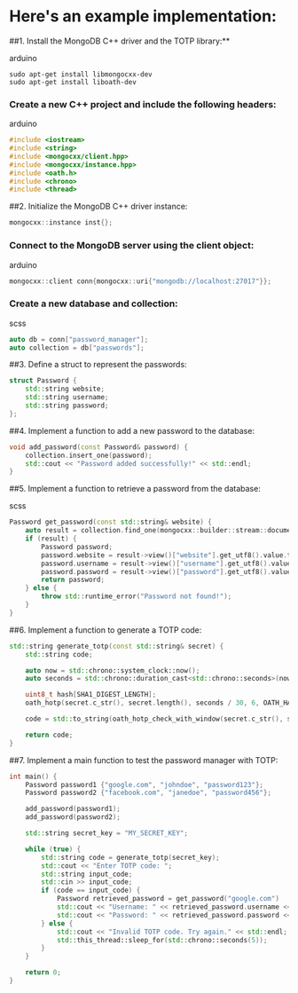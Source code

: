 # Here's an example implementation:

##1. Install the MongoDB C++ driver and the TOTP library:**

arduino
```
sudo apt-get install libmongocxx-dev
sudo apt-get install liboath-dev
```

### Create a new C++ project and include the following headers:
arduino
```c++
#include <iostream>
#include <string>
#include <mongocxx/client.hpp>
#include <mongocxx/instance.hpp>
#include <oath.h>
#include <chrono>
#include <thread>
```

##2. Initialize the MongoDB C++ driver instance:
```c++
mongocxx::instance inst{};
```
### Connect to the MongoDB server using the client object:
arduino
```c++
mongocxx::client conn{mongocxx::uri{"mongodb://localhost:27017"}};
```

### Create a new database and collection:
scss
```c++
auto db = conn["password_manager"];
auto collection = db["passwords"];
```

##3. Define a struct to represent the passwords:

```c++
struct Password {
    std::string website;
    std::string username;
    std::string password;
};
```

##4. Implement a function to add a new password to the database:

```c++
void add_password(const Password& password) {
    collection.insert_one(password);
    std::cout << "Password added successfully!" << std::endl;
}
```

##5. Implement a function to retrieve a password from the database:

scss
```c++
Password get_password(const std::string& website) {
    auto result = collection.find_one(mongocxx::builder::stream::document{} << "website" << website << mongocxx::builder::stream::finalize);
    if (result) {
        Password password;
        password.website = result->view()["website"].get_utf8().value.to_string();
        password.username = result->view()["username"].get_utf8().value.to_string();
        password.password = result->view()["password"].get_utf8().value.to_string();
        return password;
    } else {
        throw std::runtime_error("Password not found!");
    }
}
```

##6. Implement a function to generate a TOTP code:

```c++
std::string generate_totp(const std::string& secret) {
    std::string code;

    auto now = std::chrono::system_clock::now();
    auto seconds = std::chrono::duration_cast<std::chrono::seconds>(now.time_since_epoch()).count();

    uint8_t hash[SHA1_DIGEST_LENGTH];
    oath_hotp(secret.c_str(), secret.length(), seconds / 30, 6, OATH_HASH_SHA1, hash, sizeof(hash));

    code = std::to_string(oath_hotp_check_with_window(secret.c_str(), secret.length(), seconds / 30, 1, 6, OATH_HASH_SHA1, hash, sizeof(hash)));

    return code;
}
```

##7. Implement a main function to test the password manager with TOTP:

```c++
int main() {
    Password password1 {"google.com", "johndoe", "password123"};
    Password password2 {"facebook.com", "janedoe", "password456"};

    add_password(password1);
    add_password(password2);

    std::string secret_key = "MY_SECRET_KEY";

    while (true) {
        std::string code = generate_totp(secret_key);
        std::cout << "Enter TOTP code: ";
        std::string input_code;
        std::cin >> input_code;
        if (code == input_code) {
            Password retrieved_password = get_password("google.com")
            std::cout << "Username: " << retrieved_password.username << std::endl;
            std::cout << "Password: " << retrieved_password.password << std::endl;
        } else {
            std::cout << "Invalid TOTP code. Try again." << std::endl;
            std::this_thread::sleep_for(std::chrono::seconds(5));
        }
    }

    return 0;
}
```
